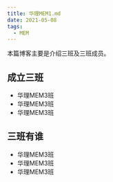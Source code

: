 ```yaml
---
title: 华理MEM1.md
date: 2021-05-08
tags:
  - MEM
---
```



本篇博客主要是介绍三班及三班成员。
<!-- more -->

## 成立三班
- 华理MEM3班
- 华理MEM3班
- 华理MEM3班

## 三班有谁
- 华理MEM3班
- 华理MEM3班
- 华理MEM3班
